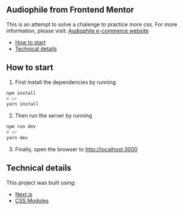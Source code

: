## Audiophile from Frontend Mentor
This is an attempt to solve a chalenge to practice more css. For more information, please visit: [Audiophile e-commerce website](https://www.frontendmentor.io/challenges/audiophile-ecommerce-website-C8cuSd_wx)


* [How to start](#how-to-start)
* [Technical details](#technical-details)

## How to start
1. First install the dependencies by running
```bash
npm install
# or
yarn install
```
2. Then run the server by running
```bash
npm run dev
# or
yarn dev
```
3. Finally, open the browser to [http://localhost:3000](http://localhost:3000)

## Technical details

This project was built using:
* [Next.js](https://nextjs.org/docs)
* [CSS Modules](https://github.com/css-modules/css-modules)